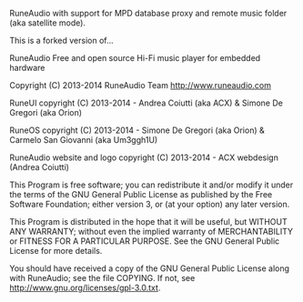 
RuneAudio with support for MPD database proxy and remote music folder (aka satellite mode).

This is a forked version of...

RuneAudio
Free and open source Hi-Fi music player for embedded hardware


Copyright (C) 2013-2014 RuneAudio Team
http://www.runeaudio.com

RuneUI
copyright (C) 2013-2014 - Andrea Coiutti (aka ACX) & Simone De Gregori (aka Orion)

RuneOS
copyright (C) 2013-2014 - Simone De Gregori (aka Orion) & Carmelo San Giovanni (aka Um3ggh1U)

RuneAudio website and logo
copyright (C) 2013-2014 - ACX webdesign (Andrea Coiutti)

This Program is free software; you can redistribute it and/or modify
it under the terms of the GNU General Public License as published by
the Free Software Foundation; either version 3, or (at your option)
any later version.

This Program is distributed in the hope that it will be useful,
but WITHOUT ANY WARRANTY; without even the implied warranty of
MERCHANTABILITY or FITNESS FOR A PARTICULAR PURPOSE. See the
GNU General Public License for more details.

You should have received a copy of the GNU General Public License
along with RuneAudio; see the file COPYING.  If not, see
<http://www.gnu.org/licenses/gpl-3.0.txt>.
